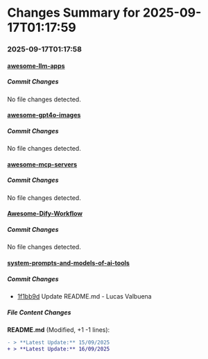 # Changes Summary for 2025-09-17T01:17:59

### 2025-09-17T01:17:58

#### [awesome-llm-apps](https://github.com/Shubhamsaboo/awesome-llm-apps)

##### Commit Changes

No file changes detected.

#### [awesome-gpt4o-images](https://github.com/jamez-bondos/awesome-gpt4o-images)

##### Commit Changes

No file changes detected.

#### [awesome-mcp-servers](https://github.com/punkpeye/awesome-mcp-servers)

##### Commit Changes

No file changes detected.

#### [Awesome-Dify-Workflow](https://github.com/svcvit/Awesome-Dify-Workflow)

##### Commit Changes

No file changes detected.

#### [system-prompts-and-models-of-ai-tools](https://github.com/x1xhlol/system-prompts-and-models-of-ai-tools)

##### Commit Changes

- [1f1bb9d](https://github.com/x1xhlol/system-prompts-and-models-of-ai-tools/commit/1f1bb9dc9f5005f6200e06a502060e1efe411036) Update README.md - Lucas Valbuena


##### File Content Changes

**README.md** (Modified, +1 -1 lines):

```diff
- > **Latest Update:** 15/09/2025
+ > **Latest Update:** 16/09/2025
```
